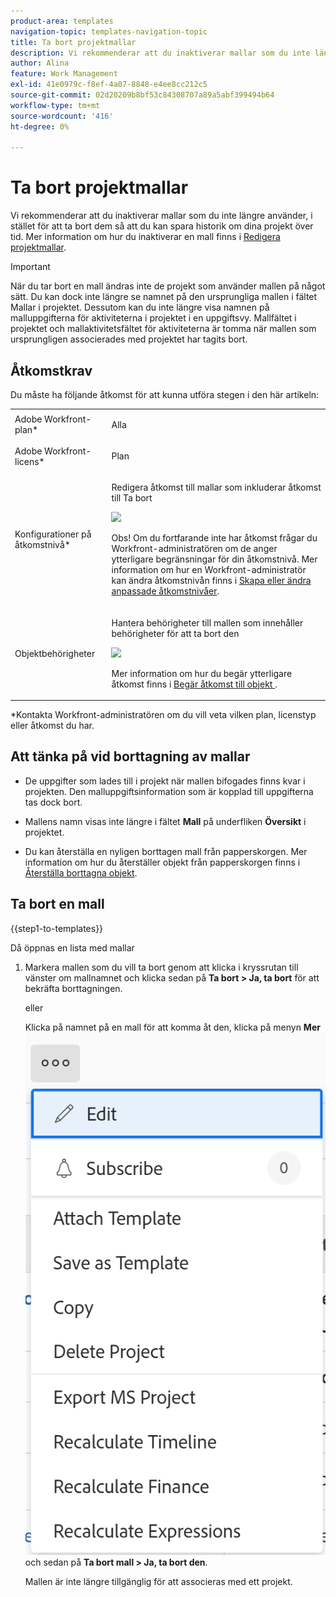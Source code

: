 ```yaml
---
product-area: templates
navigation-topic: templates-navigation-topic
title: Ta bort projektmallar
description: Vi rekommenderar att du inaktiverar mallar som du inte längre använder, i stället för att ta bort dem så att du kan spara historik om dina projekt över tid.
author: Alina
feature: Work Management
exl-id: 41e0979c-f8ef-4a07-8848-e4ee8cc212c5
source-git-commit: 02d20209b8bf53c84308707a89a5abf399494b64
workflow-type: tm+mt
source-wordcount: '416'
ht-degree: 0%

---
```


# Ta bort projektmallar

Vi rekommenderar att du inaktiverar mallar som du inte längre använder, i stället för att ta bort dem så att du kan spara historik om dina projekt över tid. Mer information om hur du inaktiverar en mall finns i [Redigera projektmallar](../../../manage-work/projects/create-and-manage-templates/edit-templates.md).

>[!IMPORTANT]
>
>När du tar bort en mall ändras inte de projekt som använder mallen på något sätt. Du kan dock inte längre se namnet på den ursprungliga mallen i fältet Mallar i projektet. Dessutom kan du inte längre visa namnen på malluppgifterna för aktiviteterna i projektet i en uppgiftsvy. Mallfältet i projektet och mallaktivitetsfältet för aktiviteterna är tomma när mallen som ursprungligen associerades med projektet har tagits bort.

## Åtkomstkrav

Du måste ha följande åtkomst för att kunna utföra stegen i den här artikeln:

<table style="table-layout:auto"> 
 <col> 
 <col> 
 <tbody> 
  <tr> 
   <td role="rowheader">Adobe Workfront-plan*</td> 
   <td> <p>Alla</p> </td> 
  </tr> 
  <tr> 
   <td role="rowheader">Adobe Workfront-licens*</td> 
   <td> <p>Plan </p> </td> 
  </tr> 
  <tr> 
   <td role="rowheader">Konfigurationer på åtkomstnivå*</td> 
   <td> <p>Redigera åtkomst till mallar som inkluderar åtkomst till Ta bort</p> <p> <img src="assets/template-access-level-with-advanced-settings-350x113.png" style="width: 350;height: 113;"> </p> <p>Obs! Om du fortfarande inte har åtkomst frågar du Workfront-administratören om de anger ytterligare begränsningar för din åtkomstnivå. Mer information om hur en Workfront-administratör kan ändra åtkomstnivån finns i <a href="../../../administration-and-setup/add-users/configure-and-grant-access/create-modify-access-levels.md" class="MCXref xref">Skapa eller ändra anpassade åtkomstnivåer</a>.</p> </td> 
  </tr> 
  <tr> 
   <td role="rowheader">Objektbehörigheter</td> 
   <td> <p>Hantera behörigheter till mallen som innehåller behörigheter för att ta bort den</p> <p> <img src="assets/template-manage-permissions-with-advanced-settings-350x352.png" style="width: 350;height: 352;"> </p> <p>Mer information om hur du begär ytterligare åtkomst finns i <a href="../../../workfront-basics/grant-and-request-access-to-objects/request-access.md" class="MCXref xref">Begär åtkomst till objekt </a>.</p> </td> 
  </tr> 
 </tbody> 
</table>

&#42;Kontakta Workfront-administratören om du vill veta vilken plan, licenstyp eller åtkomst du har.

## Att tänka på vid borttagning av mallar

* De uppgifter som lades till i projekt när mallen bifogades finns kvar i projekten. Den malluppgiftsinformation som är kopplad till uppgifterna tas dock bort.
* Mallens namn visas inte längre i fältet **Mall** på underfliken **Översikt** i projektet.

* Du kan återställa en nyligen borttagen mall från papperskorgen. Mer information om hur du återställer objekt från papperskorgen finns i [Återställa borttagna objekt](../../../administration-and-setup/manage-workfront/manage-deleted-items/restore-deleted-items.md).

## Ta bort en mall

{{step1-to-templates}}

Då öppnas en lista med mallar

1. Markera mallen som du vill ta bort genom att klicka i kryssrutan till vänster om mallnamnet och klicka sedan på **Ta bort > Ja, ta bort** för att bekräfta borttagningen.

   eller

   Klicka på namnet på en mall för att komma åt den, klicka på menyn **Mer** ![](assets/qs-more-icon-on-an-object.png) och sedan på **Ta bort mall > Ja, ta bort den**.

   Mallen är inte längre tillgänglig för att associeras med ett projekt.
